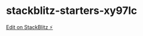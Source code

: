 # stackblitz-starters-xy97lc

[Edit on StackBlitz ⚡️](https://stackblitz.com/edit/stackblitz-starters-xy97lc)